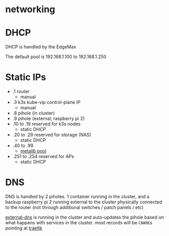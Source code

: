 # networking

# DHCP

DHCP is handled by the EdgeMax

The default pool is 192.168.1.100 to 192.168.1.250

# Static IPs

- .1 router
  - manual
- .3 k3s kube-vip control-plane IP
  - manual
- .8 pihole (in cluster)
- .9 pihole (external; raspberry pi 2)
- .10 to .19 reserved for k3s nodes
  - static DHCP
- .20 to .29 reserved for storage (NAS)
  - static DHCP
- .40 to .99
  - [metallb pool](/0-metallb/metallb.md)
- .251 to .254 reserved for APs
  - static DHCP

# DNS

DNS is handled by 2 piholes. 1 container running in the cluster,
and a backup raspberry pi 2 running external to the cluster physically connected to the router
(not through additional switches / patch panels / etc)

[external-dns](/0-external-dns/external-dns.md) is running in the cluster and auto-updates the pihole
based on what happens with services in the cluster.
most records will be `CNAME`s pointing at [traefik](/20-traefik/traefik.md)
